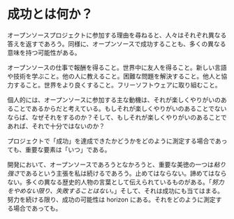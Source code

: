 # 成功とは何か？

オープンソースプロジェクトに参加する理由を尋ねると、人々はそれぞれ異なる答えを返すであろう。同様に、オープンソースで成功することも、多くの異なる意味を持つ可能性がある。

オープンソースの仕事で報酬を得ること。世界中に友人を得ること。新しい言語や技術を学ぶこと。他の人に教えること。困難な問題を解決すること。他人と協力すること。世界をより良くすること。フリーソフトウェアに取り組むこと。

個人的には、オープンソースに参加する主な動機は、それが楽しくやりがいのあることであるからだと考えている。もしそれが楽しくやりがいのあることでないならば、なぜそれをするのか？そして、もしそれが楽しくやりがいのあることであれば、それで十分ではないのか？

プロジェクトで「成功」を達成できたかどうかをどのように測定する場合であっても、重要な要素は「いつ」である。

開発において、オープンソースであろうとなかろうと、重要な美徳の一つは*粘り強さ*であるという主張を私は続けるであろう。止めてはならない。諦めてはならない。多くの異なる歴史的人物の言葉として伝えられているものがある。「*努力をやめない限り、失敗することはない。*」そして、それは成功にも当てはまる。努力を続ける限り、成功の可能性は horizon にある。それをどのように測定する場合であっても。

